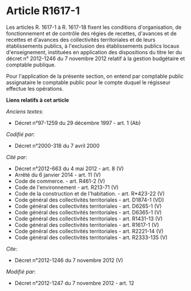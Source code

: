 # Article R1617-1

Les articles R. 1617-1 à R. 1617-18 fixent les conditions d'organisation, de fonctionnement et de contrôle des régies de
recettes, d'avances et de recettes et d'avances des collectivités territoriales et de leurs établissements publics, à
l'exclusion des établissements publics locaux d'enseignement, instituées en application des dispositions du titre Ier du
décret n° 2012-1246 du 7 novembre 2012 relatif à la gestion budgétaire et comptable publique. 

Pour l'application de la présente section, on entend par comptable public assignataire le comptable public pour le compte
duquel le régisseur effectue les opérations.

**Liens relatifs à cet article**

_Anciens textes_:

  - Décret n°97-1259 du 29 décembre 1997 - art. 1 (Ab)

_Codifié par_:

  - Décret n°2000-318 du 7 avril 2000

_Cité par_:

  - Décret n°2012-663 du 4 mai 2012 - art. 8 (V)
  - Arrêté du 6 janvier 2014 - art. 11 (V)
  - Code de commerce. - art. R461-2 (V)
  - Code de l'environnement - art. R213-71 (V)
  - Code de la construction et de l'habitation. - art. R*423-22 (V)
  - Code général des collectivités territoriales - art. D1874-1 (VD)
  - Code général des collectivités territoriales - art. D6265-1 (V)
  - Code général des collectivités territoriales - art. D6365-1 (V)
  - Code général des collectivités territoriales - art. R1431-13 (V)
  - Code général des collectivités territoriales - art. R1617-1 (V)
  - Code général des collectivités territoriales - art. R2221-14 (V)
  - Code général des collectivités territoriales - art. R2333-135 (V)

_Cite_:

  - Décret n°2012-1246 du 7 novembre 2012 (V)

_Modifié par_:

  - Décret n°2012-1247 du 7 novembre 2012 - art. 12
